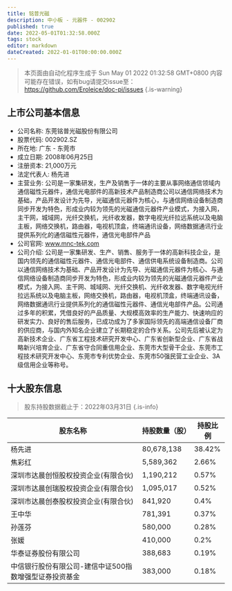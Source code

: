 ```yaml
---
title: 铭普光磁
description: 中小板 - 元器件 - 002902
published: true
date: 2022-05-01T01:32:58.000Z
tags: stock
editor: markdown
dateCreated: 2022-01-01T00:00:00.000Z
---
```


> 本页面由自动化程序生成于 Sun May 01 2022 01:32:58 GMT+0800
> 内容可能存在错误，如有bug请提交issue至：https://github.com/Eroleice/doc-pi/issues
{.is-warning}

## 上市公司基本信息
- 公司名称: 东莞铭普光磁股份有限公司
- 股票代码: 002902.SZ
- 所在地: 广东 - 东莞市
- 成立日期: 2008年06月25日
- 注册资本: 21,000万元
- 法定代表人: 杨先进
- 主营业务: 公司是一家集研发，生产及销售于一体的主要从事网络通信领域内通信磁性元器件，通信光电部件的高新技术产品制造商公司以通信网络技术为基础，产品开发设计为先导，光磁通信元器件为核心，与通信网络设备制造商同步开发为特色，形成业内较为领先的光磁通信元器件产业模式，为接入网，主干网，城域网，光纤交换机，光纤收发器，数字电视光纤拉远系统以及电脑主板，网络交换机，路由器，电视机顶盒，终端通讯设备，网络数据通讯行业提供系列化的通信磁性元器件，通信光电部件产品
- 公司官网: www.mnc-tek.com
- 公司介绍: 公司是一家集研发、生产、销售、服务于一体的高新科技企业，是国内领先的通信磁性元器件、通信光电部件、通信供电系统设备制造商。公司以通信网络技术为基础、产品开发设计为先导、光磁通信元器件为核心、与通信网络设备制造商同步开发为特色，形成业内较为领先的光磁通信元器件产业模式，为接入网、主干网、城域网、光纤交换机、光纤收发器、数字电视光纤拉远系统以及电脑主板，网络交换机，路由器，电视机顶盒，终端通讯设备，网络数据通讯行业提供系列化的通信磁性元器件、通信光电部件产品。公司通过多年的积累，凭借良好的产品质量、大规模高效率的生产能力、快速响应的研发实力、良好的售后服务，已成功成为了多家国际领先的高端通信设备厂商的供应商，与国内外知名企业建立了长期稳定的合作关系。公司先后被认定为高新技术企业、广东省工程技术研究开发中心、广东省创新型企业、广东省战略新兴培育企业、广东省守合同重信用企业、东莞市大型骨干企业、东莞市工程技术研究开发中心、东莞市专利优势企业、东莞市50强民营工业企业、3A级信用企业等称号。


## 十大股东信息
> 股东持股数据截止于：2022年03月31日
{.is-info}

| 股东名称 | 持股数量（股） | 持股比例 |
| --- | --- | --- |
| 杨先进 | 80,678,138 | 38.42% |
| 焦彩红 | 5,589,362 | 2.66% |
| 深圳市达晨创恒股权投资企业(有限合伙) | 1,190,212 | 0.57% |
| 深圳市达晨创瑞股权投资企业(有限合伙) | 1,095,017 | 0.52% |
| 深圳市达晨创泰股权投资企业(有限合伙) | 841,920 | 0.4% |
| 王中华 | 781,391 | 0.37% |
| 孙莲芬 | 580,000 | 0.28% |
| 张媛 | 410,000 | 0.2% |
| 华泰证券股份有限公司 | 388,683 | 0.19% |
| 中信银行股份有限公司-建信中证500指数增强型证券投资基金 | 383,000 | 0.18% |




